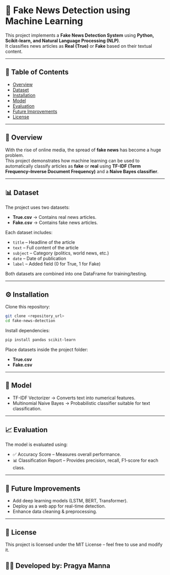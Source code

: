 # 📰 Fake News Detection using Machine Learning

This project implements a **Fake News Detection System** using **Python, Scikit-learn, and Natural Language Processing (NLP)**.  
It classifies news articles as **Real (True)** or **Fake** based on their textual content.  

---

## 📌 Table of Contents
- [Overview](#overview)
- [Dataset](#dataset)
- [Installation](#installation)
- [Model](#model)
- [Evaluation](#evaluation)
- [Future Improvements](#future-improvements)
- [License](#license)

---

## 📖 Overview
With the rise of online media, the spread of **fake news** has become a huge problem.  
This project demonstrates how machine learning can be used to automatically classify articles as **fake** or **real** using **TF-IDF (Term Frequency–Inverse Document Frequency)** and a **Naive Bayes classifier**.

---

## 📊 Dataset
The project uses two datasets:

- **True.csv** → Contains real news articles.  
- **Fake.csv** → Contains fake news articles.  

Each dataset includes:
- `title` – Headline of the article  
- `text` – Full content of the article  
- `subject` – Category (politics, world news, etc.)  
- `date` – Date of publication  
- `label` – Added field (0 for True, 1 for Fake)  

Both datasets are combined into one DataFrame for training/testing.

---

## ⚙️ Installation

Clone this repository:

```bash
git clone <repository_url>
cd fake-news-detection
```
Install dependencies:
```bash
pip install pandas scikit-learn
```
Place datasets inside the project folder:

- **True.csv**
- **Fake.csv**

---

## 🧠 Model
- TF-IDF Vectorizer → Converts text into numerical features.
- Multinomial Naive Bayes → Probabilistic classifier suitable for text classification.

---

## 📈 Evaluation

The model is evaluated using:

- ✅ Accuracy Score – Measures overall performance.
- 📊 Classification Report – Provides precision, recall, F1-score for each class.

---

 ## 🔮 Future Improvements
- Add deep learning models (LSTM, BERT, Transformer).
- Deploy as a web app for real-time detection.
- Enhance data cleaning & preprocessing.

---

## 📜 License

This project is licensed under the MIT License – feel free to use and modify it.

## 👩‍💻 Developed by: Pragya Manna
